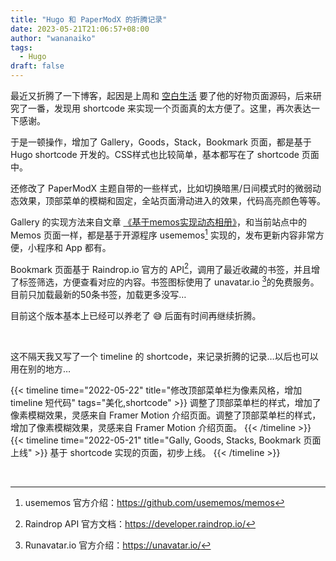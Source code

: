 ```yaml
---
title: "Hugo 和 PaperModX 的折腾记录"
date: 2023-05-21T21:06:57+08:00
author: "wananaiko"
tags:
  - Hugo
draft: false
---
```


最近又折腾了一下博客，起因是上周和 [空白生活](https://koobai.com/) 要了他的好物页面源码，后来研究了一番，发现用 shortcode 来实现一个页面真的太方便了。这里，再次表达一下感谢。

于是一顿操作，增加了 Gallery，Goods，Stack，Bookmark 页面，都是基于 Hugo shortcode 开发的。CSS样式也比较简单，基本都写在了 shortcode 页面中。

还修改了 PaperModX 主题自带的一些样式，比如切换暗黑/日间模式时的微弱动态效果，顶部菜单的模糊和固定，全站页面滑动进入的效果，代码高亮颜色等等。

Gallery 的实现方法来自文章 [《基于memos实现动态相册》](https://blog.leonus.cn/2023/photos.html)，和当前站点中的 Memos 页面一样，都是基于开源程序 usememos[^1] 实现的，发布更新内容非常方便，小程序和 App 都有。

Bookmark 页面基于 Raindrop.io 官方的 API[^2]，调用了最近收藏的书签，并且增了标签筛选，方便查看对应的内容。书签图标使用了 unavatar.io [^3]的免费服务。目前只加载最新的50条书签，加载更多没写…

目前这个版本基本上已经可以养老了 😅 后面有时间再继续折腾。

&nbsp;

这不隔天我又写了一个 timeline 的 shortcode，来记录折腾的记录…以后也可以用在别的地方…

{{< timeline time="2022-05-22" title="修改顶部菜单栏为像素风格，增加timeline 短代码" tags="美化,shortcode" >}}
调整了顶部菜单栏的样式，增加了像素模糊效果，灵感来自 Framer Motion 介绍页面。调整了顶部菜单栏的样式，增加了像素模糊效果，灵感来自 Framer Motion 介绍页面。
{{< /timeline >}}
{{< timeline time="2022-05-21" title="Gally, Goods, Stacks, Bookmark 页面上线" >}}
基于 shortcode 实现的页面，初步上线。
{{< /timeline >}}

&nbsp;


[^1]: usememos 官方介绍：https://github.com/usememos/memos
[^2]: Raindrop API 官方文档：https://developer.raindrop.io/
[^3]: Runavatar.io 官方介绍：https://unavatar.io/
